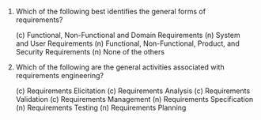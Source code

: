 1. Which of the following best identifies the general forms of requirements?

   (c) Functional, Non-Functional and Domain Requirements
   (n) System and User Requirements
   (n) Functional, Non-Functional, Product, and Security Requirements
   (n) None of the others

2. Which of the following are the general activities associated with requirements engineering?

   (c) Requirements Elicitation
   (c) Requirements Analysis
   (c) Requirements Validation
   (c) Requirements Management
   (n) Requirements Specification
   (n) Requirements Testing
   (n) Requirements Planning
